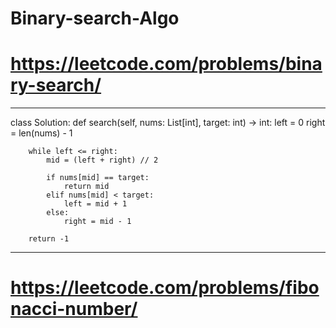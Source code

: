 # Binary-search-Algo


# https://leetcode.com/problems/binary-search/
 
******************************************************************************
 
class Solution:
    def search(self, nums: List[int], target: int) -> int:
        left = 0
        right = len(nums) - 1
        
        while left <= right:
            mid = (left + right) // 2
            
            if nums[mid] == target:
                return mid
            elif nums[mid] < target:
                left = mid + 1                         
            else:
                right = mid - 1
        
        return -1
     
**********************************************************************************

# https://leetcode.com/problems/fibonacci-number/
